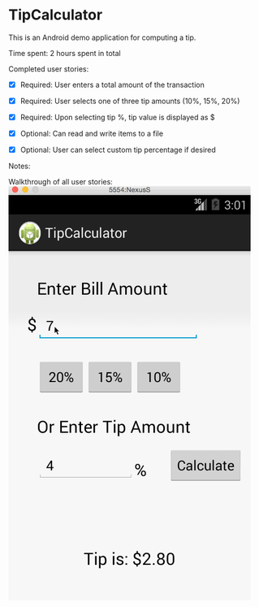 TipCalculator
=============

This is an Android demo application for computing a tip. 

Time spent: 2 hours spent in total

Completed user stories:

 * [x] Required: User enters a total amount of the transaction
 * [x] Required: User selects one of three tip amounts (10%, 15%, 20%)
 * [x] Required: Upon selecting tip %, tip value is displayed as $
 * [x] Optional: Can read and write items to a file
 * [x] Optional: User can select custom tip percentage if desired
 
 
Notes:


Walkthrough of all user stories:
![Video Walkthrough](tipCalculator.gif)

